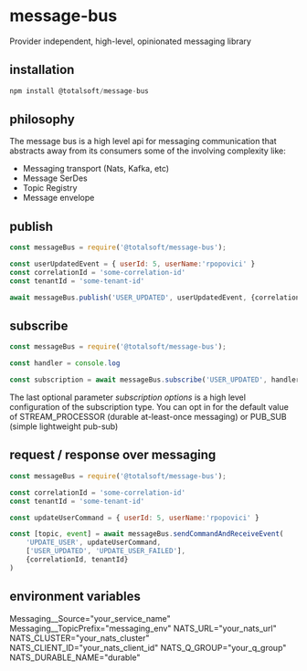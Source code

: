 # message-bus
Provider independent, high-level, opinionated messaging library

## installation
```javascript
npm install @totalsoft/message-bus
```

## philosophy
The message bus is a high level api for messaging communication that abstracts away from its consumers some of the involving complexity like:
 - Messaging transport (Nats, Kafka, etc)
 - Message SerDes
 - Topic Registry
 - Message envelope

## publish
```javascript
const messageBus = require('@totalsoft/message-bus');

const userUpdatedEvent = { userId: 5, userName:'rpopovici' }
const correlationId = 'some-correlation-id'
const tenantId = 'some-tenant-id'

await messageBus.publish('USER_UPDATED', userUpdatedEvent, {correlationId, tenantId});
```

## subscribe
```javascript
const messageBus = require('@totalsoft/message-bus');

const handler = console.log

const subscription = await messageBus.subscribe('USER_UPDATED', handler, messageBus.subscriptionOptions.STREAM_PROCESSOR)
```
The last optional parameter *subscription options*  is a high level configuration of the subscription type. You can opt in for the default value of STREAM_PROCESSOR (durable at-least-once messaging) or PUB_SUB (simple lightweight pub-sub)


## request / response over messaging
```javascript
const messageBus = require('@totalsoft/message-bus');

const correlationId = 'some-correlation-id'
const tenantId = 'some-tenant-id'

const updateUserCommand = { userId: 5, userName:'rpopovici' }

const [topic, event] = await messageBus.sendCommandAndReceiveEvent(
    'UPDATE_USER', updateUserCommand,
    ['USER_UPDATED', 'UPDATE_USER_FAILED'],
    {correlationId, tenantId}
)
```

## environment variables
Messaging__Source="your_service_name"
Messaging__TopicPrefix="messaging_env"
NATS_URL="your_nats_url"
NATS_CLUSTER="your_nats_cluster"
NATS_CLIENT_ID="your_nats_client_id"
NATS_Q_GROUP="your_q_group"
NATS_DURABLE_NAME="durable"


